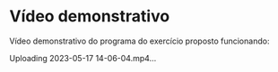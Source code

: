 # Vídeo demonstrativo

Vídeo demonstrativo do programa do exercício proposto funcionando:

Uploading 2023-05-17 14-06-04.mp4…
